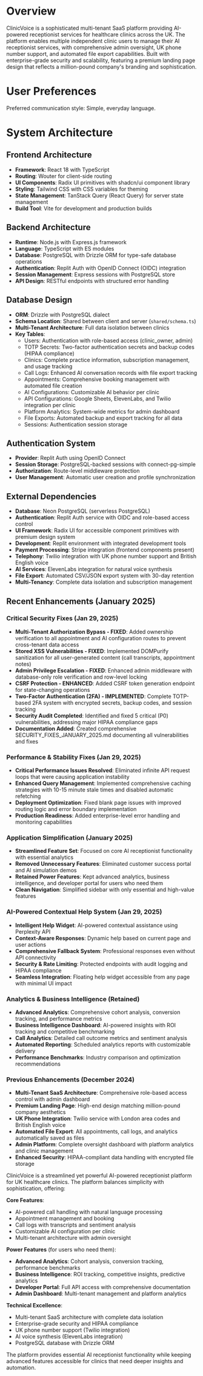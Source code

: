 # Overview

ClinicVoice is a sophisticated multi-tenant SaaS platform providing AI-powered receptionist services for healthcare clinics across the UK. The platform enables multiple independent clinic users to manage their AI receptionist services, with comprehensive admin oversight, UK phone number support, and automated file export capabilities. Built with enterprise-grade security and scalability, featuring a premium landing page design that reflects a million-pound company's branding and sophistication.

# User Preferences

Preferred communication style: Simple, everyday language.

# System Architecture

## Frontend Architecture
- **Framework**: React 18 with TypeScript
- **Routing**: Wouter for client-side routing
- **UI Components**: Radix UI primitives with shadcn/ui component library
- **Styling**: Tailwind CSS with CSS variables for theming
- **State Management**: TanStack Query (React Query) for server state management
- **Build Tool**: Vite for development and production builds

## Backend Architecture
- **Runtime**: Node.js with Express.js framework
- **Language**: TypeScript with ES modules
- **Database**: PostgreSQL with Drizzle ORM for type-safe database operations
- **Authentication**: Replit Auth with OpenID Connect (OIDC) integration
- **Session Management**: Express sessions with PostgreSQL store
- **API Design**: RESTful endpoints with structured error handling

## Database Design
- **ORM**: Drizzle with PostgreSQL dialect
- **Schema Location**: Shared between client and server (`shared/schema.ts`)
- **Multi-Tenant Architecture**: Full data isolation between clinics
- **Key Tables**:
  - Users: Authentication with role-based access (clinic_owner, admin)
  - TOTP Secrets: Two-factor authentication secrets and backup codes (HIPAA compliance)
  - Clinics: Complete practice information, subscription management, and usage tracking
  - Call Logs: Enhanced AI conversation records with file export tracking
  - Appointments: Comprehensive booking management with automated file creation
  - AI Configurations: Customizable AI behavior per clinic
  - API Configurations: Google Sheets, ElevenLabs, and Twilio integration per clinic
  - Platform Analytics: System-wide metrics for admin dashboard
  - File Exports: Automated backup and export tracking for all data
  - Sessions: Authentication session storage

## Authentication System
- **Provider**: Replit Auth using OpenID Connect
- **Session Storage**: PostgreSQL-backed sessions with connect-pg-simple
- **Authorization**: Route-level middleware protection
- **User Management**: Automatic user creation and profile synchronization

## External Dependencies

- **Database**: Neon PostgreSQL (serverless PostgreSQL)
- **Authentication**: Replit Auth service with OIDC and role-based access control
- **UI Framework**: Radix UI for accessible component primitives with premium design system
- **Development**: Replit environment with integrated development tools
- **Payment Processing**: Stripe integration (frontend components present)
- **Telephony**: Twilio integration with UK phone number support and British English voice
- **AI Services**: ElevenLabs integration for natural voice synthesis
- **File Export**: Automated CSV/JSON export system with 30-day retention
- **Multi-Tenancy**: Complete data isolation and subscription management

## Recent Enhancements (January 2025)

### Critical Security Fixes (Jan 29, 2025)
- **Multi-Tenant Authorization Bypass - FIXED**: Added ownership verification to all appointment and AI configuration routes to prevent cross-tenant data access
- **Stored XSS Vulnerabilities - FIXED**: Implemented DOMPurify sanitization for all user-generated content (call transcripts, appointment notes)
- **Admin Privilege Escalation - FIXED**: Enhanced admin middleware with database-only role verification and row-level locking
- **CSRF Protection - ENHANCED**: Added CSRF token generation endpoint for state-changing operations
- **Two-Factor Authentication (2FA) - IMPLEMENTED**: Complete TOTP-based 2FA system with encrypted secrets, backup codes, and session tracking
- **Security Audit Completed**: Identified and fixed 5 critical (P0) vulnerabilities, addressing major HIPAA compliance gaps
- **Documentation Added**: Created comprehensive SECURITY_FIXES_JANUARY_2025.md documenting all vulnerabilities and fixes

### Performance & Stability Fixes (Jan 29, 2025)
- **Critical Performance Issues Resolved**: Eliminated infinite API request loops that were causing application instability
- **Enhanced Query Management**: Implemented comprehensive caching strategies with 10-15 minute stale times and disabled automatic refetching
- **Deployment Optimization**: Fixed blank page issues with improved routing logic and error boundary implementation
- **Production Readiness**: Added enterprise-level error handling and monitoring capabilities

### Application Simplification (January 2025)
- **Streamlined Feature Set**: Focused on core AI receptionist functionality with essential analytics
- **Removed Unnecessary Features**: Eliminated customer success portal and AI simulation demos
- **Retained Power Features**: Kept advanced analytics, business intelligence, and developer portal for users who need them
- **Clean Navigation**: Simplified sidebar with only essential and high-value features

### AI-Powered Contextual Help System (Jan 29, 2025)
- **Intelligent Help Widget**: AI-powered contextual assistance using Perplexity API
- **Context-Aware Responses**: Dynamic help based on current page and user actions
- **Comprehensive Fallback System**: Professional responses even without API connectivity
- **Security & Rate Limiting**: Protected endpoints with audit logging and HIPAA compliance
- **Seamless Integration**: Floating help widget accessible from any page with minimal UI impact

### Analytics & Business Intelligence (Retained)
- **Advanced Analytics**: Comprehensive cohort analysis, conversion tracking, and performance metrics
- **Business Intelligence Dashboard**: AI-powered insights with ROI tracking and competitive benchmarking
- **Call Analytics**: Detailed call outcome metrics and sentiment analysis
- **Automated Reporting**: Scheduled analytics reports with customizable delivery
- **Performance Benchmarks**: Industry comparison and optimization recommendations

### Previous Enhancements (December 2024)
- **Multi-Tenant SaaS Architecture**: Comprehensive role-based access control with admin dashboard
- **Premium Landing Page**: High-end design matching million-pound company aesthetics
- **UK Phone Integration**: Twilio service with London area codes and British English voice
- **Automated File Export**: All appointments, call logs, and analytics automatically saved as files
- **Admin Platform**: Complete oversight dashboard with platform analytics and clinic management
- **Enhanced Security**: HIPAA-compliant data handling with encrypted file storage

ClinicVoice is a streamlined yet powerful AI-powered receptionist platform for UK healthcare clinics. The platform balances simplicity with sophistication, offering:

**Core Features**:
- AI-powered call handling with natural language processing
- Appointment management and booking
- Call logs with transcripts and sentiment analysis
- Customizable AI configuration per clinic
- Multi-tenant architecture with admin oversight

**Power Features** (for users who need them):
- **Advanced Analytics**: Cohort analysis, conversion tracking, performance benchmarks
- **Business Intelligence**: ROI tracking, competitive insights, predictive analytics  
- **Developer Portal**: Full API access with comprehensive documentation
- **Admin Dashboard**: Multi-tenant management and platform analytics

**Technical Excellence**:
- Multi-tenant SaaS architecture with complete data isolation
- Enterprise-grade security and HIPAA compliance
- UK phone number support (Twilio integration)
- AI voice synthesis (ElevenLabs integration)
- PostgreSQL database with Drizzle ORM

The platform provides essential AI receptionist functionality while keeping advanced features accessible for clinics that need deeper insights and automation.